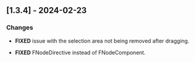 ## [1.3.4] - 2024-02-23
### Changes

- **FIXED** issue with the selection area not being removed after dragging.

- **FIXED** FNodeDirective instead of FNodeComponent.

